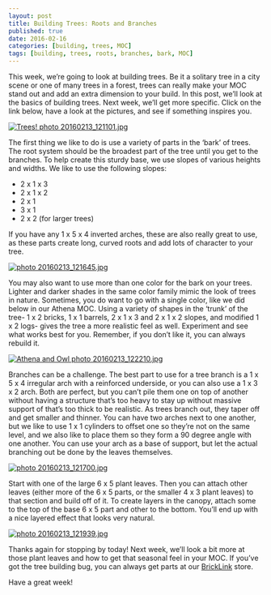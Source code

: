 ```yaml
---
layout: post
title: Building Trees: Roots and Branches
published: true
date: 2016-02-16
categories: [building, trees, MOC]
tags: [building, trees, roots, branches, bark, MOC]
---
```


This week, we’re going to look at building trees.  Be it a solitary tree in a city scene or one of many trees in a forest, trees can really make your MOC stand out and add an extra dimension to your build.  In this post, we’ll look at the basics of building trees.  Next week, we’ll get more specific.  Click on the link below, have a look at the pictures, and see if something inspires you.

<a href="http://s63.photobucket.com/user/anellas/media/20160213_121101.jpg.html" target="_blank"><img src="http://i63.photobucket.com/albums/h144/anellas/20160213_121101.jpg" border="0" alt="Trees! photo 20160213_121101.jpg"/></a>

The first thing we like to do is use a variety of parts in the ‘bark’ of trees.  The root system should be the broadest part of the tree until you get to the branches.  To help create this sturdy base, we use slopes of various heights and widths.  We like to use the following slopes:

* 2 x 1 x 3 
* 2 x 1 x 2 
* 2 x 1 
* 3 x 1 
* 2 x 2 (for larger trees)

If you have any 1 x 5 x 4 inverted arches, these are also really great to use, as these parts create long, curved roots and add lots of character to your tree.  

<a href="http://s63.photobucket.com/user/anellas/media/20160213_121645.jpg.html" target="_blank"><img src="http://i63.photobucket.com/albums/h144/anellas/20160213_121645.jpg" border="0" alt=" photo 20160213_121645.jpg"/></a>

You may also want to use more than one color for the bark on your trees.  Lighter and darker shades in the same color family mimic the look of trees in nature.  Sometimes, you do want to go with a single color, like we did below in our Athena MOC.  Using a variety of shapes in the ‘trunk’ of the tree- 1 x 2 bricks, 1 x 1 barrels, 2 x 1 x 3 and 2 x 1 x 2 slopes, and modified 1 x 2 logs- gives the tree a more realistic feel as well.  Experiment and see what works best for you.  Remember, if you don’t like it, you can always rebuild it.

<a href="http://s63.photobucket.com/user/anellas/media/20160213_122210.jpg.html" target="_blank"><img src="http://i63.photobucket.com/albums/h144/anellas/20160213_122210.jpg" border="0" alt="Athena and Owl photo 20160213_122210.jpg"/></a>

Branches can be a challenge.  The best part to use for a tree branch is a 1 x 5 x 4 irregular arch with a reinforced underside, or you can also use a 1 x 3 x 2 arch.  Both are perfect, but you can’t pile them one on top of another without having a structure that’s too heavy to stay up without massive support of that’s too thick to be realistic.  As trees branch out, they taper off and get smaller and thinner.  You can have two arches next to one another, but we like to use 1 x 1 cylinders to offset one so they’re not on the same level, and we also like to place them so they form a 90 degree angle with one another.  You can use your arch as a base of support, but let the actual branching out be done by the leaves themselves.  

<a href="http://s63.photobucket.com/user/anellas/media/20160213_121700.jpg.html" target="_blank"><img src="http://i63.photobucket.com/albums/h144/anellas/20160213_121700.jpg" border="0" alt=" photo 20160213_121700.jpg"/></a>

Start with one of the large 6 x 5 plant leaves.  Then you can attach other leaves (either more of the 6 x 5 parts, or the smaller 4 x 3 plant leaves) to that section and build off of it.  To create layers in the canopy, attach some to the top of the base 6 x 5 part and other to the bottom.  You’ll end up with a nice layered effect that looks very natural.

<a href="http://s63.photobucket.com/user/anellas/media/20160213_121939.jpg.html" target="_blank"><img src="http://i63.photobucket.com/albums/h144/anellas/20160213_121939.jpg" border="0" alt=" photo 20160213_121939.jpg"/></a>

Thanks again for stopping by today!  Next week, we’ll look a bit more at those plant leaves and how to get that seasonal feel in your MOC.  If you’ve got the tree building bug, you can always get parts at our [BrickLink]( http://www.bricklink.com/store.asp?p=AdobeBrick) store.  

Have a great week!

